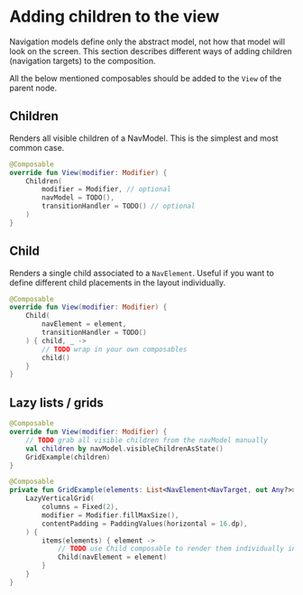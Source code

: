 # Adding children to the view

Navigation models define only the abstract model, not how that model will look on the screen. This section describes different ways of adding children (navigation targets) to the composition.

All the below mentioned composables should be added to the `View` of the parent node.


## Children

Renders all visible children of a NavModel. This is the simplest and most common case.

```kotlin
@Composable
override fun View(modifier: Modifier) {
    Children(
        modifier = Modifier, // optional
        navModel = TODO(),
        transitionHandler = TODO() // optional
    )
}
```

## Child

Renders a single child associated to a `NavElement`. Useful if you want to define different child placements in the layout individually. 

```kotlin
@Composable
override fun View(modifier: Modifier) {
    Child(
        navElement = element,
        transitionHandler = TODO()
    ) { child, _ ->
        // TODO wrap in your own composables
        child()
    }
}
```

## Lazy lists / grids

```kotlin
@Composable
override fun View(modifier: Modifier) {
    // TODO grab all visible children from the navModel manually
    val children by navModel.visibleChildrenAsState()
    GridExample(children)
}

@Composable
private fun GridExample(elements: List<NavElement<NavTarget, out Any?>>) {
    LazyVerticalGrid(
        columns = Fixed(2),
        modifier = Modifier.fillMaxSize(),
        contentPadding = PaddingValues(horizontal = 16.dp),
    ) {
        items(elements) { element ->
            // TODO use Child composable to render them individually inside the list / grid
            Child(navElement = element)
        }
    }
}
```

